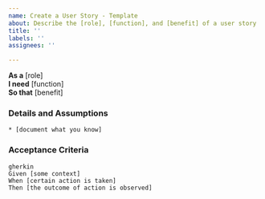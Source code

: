 ```yaml
---
name: Create a User Story - Template
about: Describe the [role], [function], and [benefit] of a user story
title: ''
labels: ''
assignees: ''

---
```


**As a** [role]  
**I need** [function]  
**So that** [benefit]  
      
### Details and Assumptions
    * [document what you know]      

### Acceptance Criteria     
    gherkin 
    Given [some context]
    When [certain action is taken]
    Then [the outcome of action is observed]
